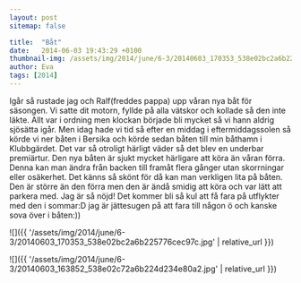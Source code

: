 ```yaml
---
layout: post
sitemap: false

title:  "Båt"
date:   2014-06-03 19:43:29 +0100
thumbnail-img: /assets/img/2014/june/6-3/20140603_170353_538e02bc2a6b225776cec97c.jpg
author: Eva
tags: [2014]
---
```


Igår så rustade jag och Ralf(freddes pappa) upp våran nya båt för säsongen. Vi satte dit motorn, fyllde på alla vätskor och kollade så den inte läkte. Allt var i ordning men klockan började bli mycket så vi hann aldrig sjösätta igår. Men idag hade vi tid så efter en middag i eftermiddagssolen så körde vi ner båten i Bersika och körde sedan båten till min båthamn i Klubbgärdet. Det var så otroligt härligt väder så det blev en underbar premiärtur. Den nya båten är sjukt mycket härligare att köra än våran förra. Denna kan man ändra från backen till framåt flera gånger utan skorrningar eller osäkerhet. Det känns så skönt för då kan man verkligen lita på båten. Den är större än den förra men den är ändå smidig att köra och var lätt att parkera med. Jag är så nöjd! Det kommer bli så kul att få fara på utflykter med den i sommar:D jag är jättesugen på att fara till någon ö och kanske sova över i båten:))

![]({{ '/assets/img/2014/june/6-3/20140603_170353_538e02bc2a6b225776cec97c.jpg'  | relative_url }})

![]({{ '/assets/img/2014/june/6-3/20140603_163852_538e02c72a6b224d234e80a2.jpg'  | relative_url }})

